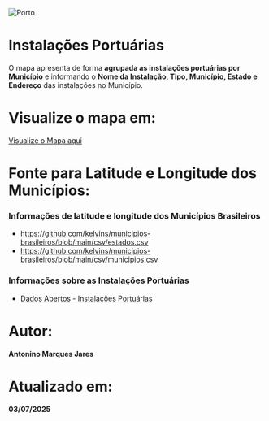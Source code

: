 ![Porto](https://github.com/Antonino-Marques-Jares/pescadores/blob/main/porto.jpg)

# Instalações Portuárias
O mapa apresenta de forma **agrupada as instalações portuárias por Município** e informando o **Nome da Instalação, Tipo, Município, Estado e Endereço** das instalações no Município.

# Visualize o mapa em:
[Visualize o Mapa aqui](https://www.areadetrampo.com.br/instalacoes-portuarias-particulares-agrupadas-por-municipio/)

# Fonte para Latitude e Longitude dos Municípios:
### Informações de latitude e longitude dos Municípios Brasileiros
* https://github.com/kelvins/municipios-brasileiros/blob/main/csv/estados.csv
* https://github.com/kelvins/municipios-brasileiros/blob/main/csv/municipios.csv
  
### Informações sobre as Instalações Portuárias
* [Dados Abertos - Instalações Portuárias](https://dados.gov.br/dados/conjuntos-dados/instalacoes-portuarias)
  
# Autor:
**Antonino Marques Jares**

# Atualizado em:
**03/07/2025**

